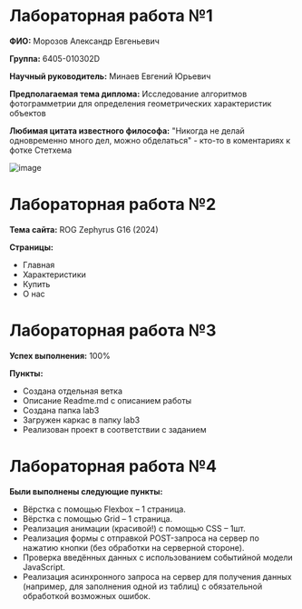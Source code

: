 # Лабораторная работа №1
**ФИО:** Морозов Александр Евгеньевич

**Группа:** 6405-010302D

**Научный руководитель:** Минаев Евгений Юрьевич

**Предполагаемая тема диплома:** Исследование алгоритмов фотограмметрии для определения геометрических характеристик объектов

**Любимая цитата известного философа:** "Никогда не делай одновременно много дел, можно обделаться" - кто-то в коментариях к фотке Стетхема

![image](https://github.com/user-attachments/assets/0816c6e3-1466-40bf-94fe-fe302707cf45)

# Лабораторная работа №2
**Тема сайта:** ROG Zephyrus G16 (2024)

**Страницы:** 
* Главная
* Характеристики
* Купить
* О нас

# Лабораторная работа №3

**Успех выполнения:** 100%

**Пункты:** 
* Создана отдельная ветка
* Описание Readme.md с описанием работы
* Создана папка lab3
* Загружен каркас в папку lab3
* Реализован проект в соответствии с заданием

# Лабораторная работа №4

**Были выполнены следующие пункты:** 
* 	Вёрстка с помощью Flexbox – 1 страница.
* 	Вёрстка с помощью Grid – 1 страница.
* 	Реализация анимации (красивой!) с помощью CSS – 1шт.
* 	Реализация формы с отправкой POST-запроса на сервер по нажатию кнопки (без обработки на серверной стороне).
* 	Проверка введённых данных с использованием событийной модели JavaScript.
* 	Реализация асинхронного запроса на сервер для получения данных (например, для заполнения одной из таблиц) с обязательной обработкой возможных ошибок.


